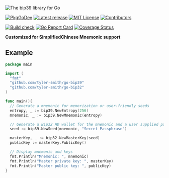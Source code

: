 ![The bip39 library for Go](assets/images/banner.png)

[![PkgGoDev](https://pkg.go.dev/badge/tyler-smith/go-bip39)](https://pkg.go.dev/github.com/tyler-smith/go-bip39)
[![Latest release](https://img.shields.io/github/v/tag/tyler-smith/go-bip39?label=release&sort=semver)](https://github.com/tyler-smith/go-bip39/releases)
[![MIT License](https://img.shields.io/github/license/tyler-smith/go-bip39.svg?maxAge=2592000&color=blue)](https://github.com/tyler-smith/go-bip39/blob/master/LICENSE)
[![Contributors](https://img.shields.io/github/contributors/tyler-smith/go-bip39.svg?color=blue)](https://github.com/tyler-smith/go-bip39/graphs/contributors)

[![Build check](https://github.com/tyler-smith/go-bip39/workflows/build-check/badge.svg?branch=master)](https://github.com/tyler-smith/go-bip39/actions?query=workflow%3Abuild-check+branch%3Amaster)
[![Go Report Card](https://goreportcard.com/badge/github.com/tyler-smith/go-bip39)](https://goreportcard.com/report/github.com/tyler-smith/go-bip39)
[![Coverage Status](https://coveralls.io/repos/github/tyler-smith/go-bip39/badge.svg?branch=master)](https://coveralls.io/github/tyler-smith/go-bip39?branch=master)


**Customized for SimplifiedChinese Mnemonic support**

## Example

```go
package main

import (
  "fmt"
  "github.com/tyler-smith/go-bip39"
  "github.com/tyler-smith/go-bip32"
)

func main(){
  // Generate a mnemonic for memorization or user-friendly seeds
  entropy, _ := bip39.NewEntropy(256)
  mnemonic, _ := bip39.NewMnemonic(entropy)

  // Generate a Bip32 HD wallet for the mnemonic and a user supplied password
  seed := bip39.NewSeed(mnemonic, "Secret Passphrase")

  masterKey, _ := bip32.NewMasterKey(seed)
  publicKey := masterKey.PublicKey()

  // Display mnemonic and keys
  fmt.Println("Mnemonic: ", mnemonic)
  fmt.Println("Master private key: ", masterKey)
  fmt.Println("Master public key: ", publicKey)
}
```
